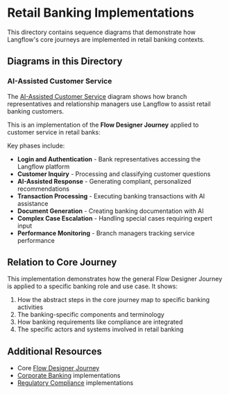 # Retail Banking Implementations

This directory contains sequence diagrams that demonstrate how Langflow's core journeys are implemented in retail banking contexts.

## Diagrams in this Directory

### AI-Assisted Customer Service

The [AI-Assisted Customer Service](ai_assisted_customer_service.puml) diagram shows how branch representatives and relationship managers use Langflow to assist retail banking customers.

This is an implementation of the **Flow Designer Journey** applied to customer service in retail banks:

Key phases include:
- **Login and Authentication** - Bank representatives accessing the Langflow platform
- **Customer Inquiry** - Processing and classifying customer questions
- **AI-Assisted Response** - Generating compliant, personalized recommendations
- **Transaction Processing** - Executing banking transactions with AI assistance
- **Document Generation** - Creating banking documentation with AI
- **Complex Case Escalation** - Handling special cases requiring expert input
- **Performance Monitoring** - Branch managers tracking service performance

## Relation to Core Journey

This implementation demonstrates how the general Flow Designer Journey is applied to a specific banking role and use case. It shows:

1. How the abstract steps in the core journey map to specific banking activities
2. The banking-specific components and terminology
3. How banking requirements like compliance are integrated
4. The specific actors and systems involved in retail banking

## Additional Resources

- Core [Flow Designer Journey](../../core_journeys/flow_designer_journey.puml)
- [Corporate Banking](../corporate_banking/) implementations
- [Regulatory Compliance](../regulatory_compliance/) implementations 